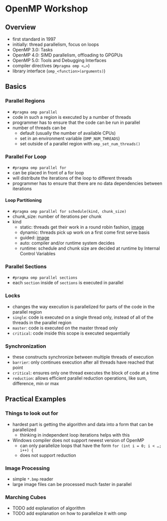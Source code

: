 # OpenMP Workshop

## Overview

- first standard in 1997
- initially: thread parallelism, focus on loops
- OpenMP 3.0: Tasks
- OpenMP 4.0: SIMD parallelism, offloading to GPGPUs
- OpenMP 5.0: Tools and Debugging Interfaces
- compiler directives (`#pragma omp <…>`)
- library interface (`omp_<function>(arguments)`)

## Basics

### Parallel Regions

- `#pragma omp parallel`
- code in such a region is executed by a number of threads
- programmer has to ensure that the code can be run in parallel
- number of threads can be
    - default (usually the number of available CPUs)
    - set in an environment variable (`OMP_NUM_THREADS`)
    - set outside of a parallel region with `omp_set_num_threads()`

### Parallel For Loop

- `#pragma omp parallel for`
- can be placed in front of a for loop
- will distribute the iterations of the loop to different threads
- programmer has to ensure that there are no data dependencies between iterations

#### Loop Partitioning

- `#pragma omp parallel for schedule(kind, chunk_size)`
- chunk_size: number of iterations per chunk
- kind
    - static: threads get their work in a round robin fashion, [image](static_scheduling.png)
    - dynamic: threads pick up work on a first come first serve basis
    - guided: [image](guided_scheduling.png)
    - auto: compiler and/or runtime system decides
    - runtime: schedule and chunk size are decided at runtime by Internal Control Variables

### Parallel Sections

- `#pragma omp parallel sections`
- each `section` inside of `sections` is executed in parallel

### Locks

- changes the way execution is parallelized for parts of the code in the parallel region
- `single`: code is executed on a single thread only, instead of all of the threads in the parallel region
- `master`: code is executed on the master thread only
- `critical`: code inside this scope is executed sequentially

### Synchronization

- these constructs synchronize between multiple threads of execution
- `barrier`: only continues execution after all threads have reached that point
- `critical`: ensures only one thread executes the block of code at a time
- `reduction`: allows efficient parallel reduction operations, like sum, difference, min or max



## Practical Examples

### Things to look out for

- hardest part is getting the algorithm and data into a form that can be parallelized
  - thinking in independent loop iterations helps with this
- Windows compiler does not support newest version of OpenMP
  - can only parallelize loops that have the form `for (int i = 0; i < …; i++) {`
  - does not support reduction

### Image Processing

- simple `*.bmp` reader
- large image files can be processed much faster in parallel

### Marching Cubes

- TODO add explanation of algorithm
- TODO add explanation on how to parallelize it with omp
